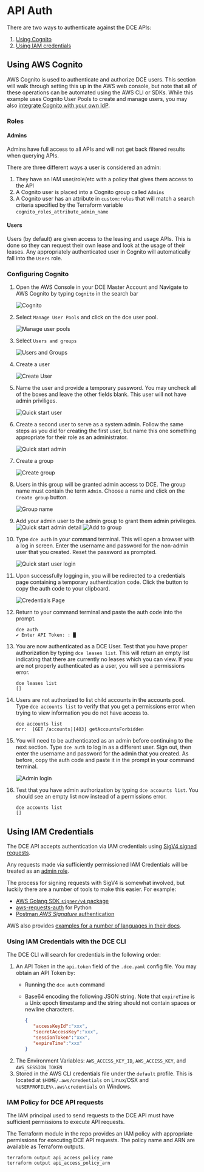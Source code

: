 # API Auth

There are two ways to authenticate against the DCE APIs:

1. [Using Cognito](#using-cognito)
1. [Using IAM credentials](#using-iam-credentials)

## Using AWS Cognito

AWS Cognito is used to authenticate and authorize DCE users. This section will walk through setting this
up in the AWS web console, but note that all of these operations can be automated using the AWS CLI or SDKs. While
this example uses Cognito User Pools to create and manage users, you may also [integrate Cognito with your own IdP](https://docs.aws.amazon.com/cognito/latest/developerguide/cognito-user-pools-identity-provider.html).

### Roles

#### Admins

Admins have full access to all APIs and will not get back filtered results when querying APIs.

There are three different ways a user is considered an admin:

1. They have an IAM user/role/etc with a policy that gives them access to the API
1. A Cognito user is placed into a Cognito group called `Admins`
1. A Cognito user has an attribute in `custom:roles` that will match a search criteria specified by the Terraform variable `cognito_roles_attribute_admin_name`

#### Users

Users (by default) are given access to the leasing and usage APIs.  This is done so they can request their own lease and look at the usage of their leases.  Any appropriately authenticated user in Cognito will automatically fall into the `Users` role.

### Configuring Cognito

1. Open the AWS Console in your DCE Master Account and Navigate to AWS Cognito by typing `Cognito` in the search bar

    ![Cognito](./img/cognito.png)

1. Select `Manage User Pools` and click on the dce user pool.

    ![Manage user pools](./img/manageuserpools.png)

1. Select `Users and groups`

    ![Users and Groups](./img/usersandgroups.png)

1. Create a user

    ![Create User](./img/createuser.png)

1. Name the user and provide a temporary password. You may uncheck all of the boxes and leave the other fields blank. This user will not have admin priviliges.

    ![Quick start user](./img/quickstartuser.png)

1. Create a second user to serve as a system admin. Follow the same steps as you did for creating the first user, but name this one something appropriate for their role as an administrator.

    ![Quick start admin](./img/quickstartadmin.png)

1. Create a group

    ![Create group](./img/creategroup.png)

1. Users in this group will be granted admin access to DCE. The group name must contain the term `Admin`. Choose a name and click on the `Create group` button.

    ![Group name](./img/groupname.png)

1. Add your admin user to the admin group to grant them admin privileges.
    ![Quick start admin detail](./img/quickstartadmindetail.png)
    ![Add to group](./img/addtogroup.png)

1. Type `dce auth` in your command terminal. This will open a browser with a log in screen. Enter the username and password for the non-admin user that you created. Reset the password as prompted.

    ![Quick start user login](./img/quickstartuserlogin.png)

1. Upon successfully logging in, you will be redirected to a credentials page containing a temporary authentication code. Click the button to copy the auth code to your clipboard.

    ![Credentials Page](./img/credspage.png)

1. Return to your command terminal and paste the auth code into the prompt.

    ```
    dce auth
    ✔ Enter API Token: : █
    ```

1. You are now authenticated as a DCE User. Test that you have proper authorization by typing `dce leases list`.
This will return an empty list indicating that there are currently no leases which you can view.
If you are not properly authenticated as a user, you will see a permissions error.

    ```
    dce leases list
    []
    ```

1. Users are not authorized to list child accounts in the accounts pool. Type `dce accounts list` to verify that you get a permissions error when trying to
view information you do not have access to.

    ```
    dce accounts list
    err:  [GET /accounts][403] getAccountsForbidden
    ```

1. You will need to be authenticated as an admin before continuing to the next section. Type `dce auth` to log in as a different user. Sign out, then enter the username
and password for the admin that you created. As before, copy the auth code and paste it in the prompt in your command terminal.

    ![Admin login](./quickstartadminlogin.png)

1. Test that you have admin authorization by typing `dce accounts list`. You should see an empty list now instead of a permissions error.

    ```
    dce accounts list
    []
    ```

## Using IAM Credentials


The DCE API accepts authentication via IAM credentials using [SigV4 signed requests](https://docs.aws.amazon.com/general/latest/gr/sigv4_signing.html).

Any requests made via sufficiently permissioned IAM Credentials will be treated as an [admin role](#admins).

The process for signing requests with SigV4 is somewhat involved, but luckily there are a number of tools to make this easier. For example:

- [AWS Golang SDK `signer/v4` package](https://docs.aws.amazon.com/sdk-for-go/api/aws/signer/v4/)
- [aws-requests-auth](https://github.com/DavidMuller/aws-requests-auth) for Python
- [Postman _AWS Signature_ authentication](https://docs.aws.amazon.com/apigateway/latest/developerguide/how-to-use-postman-to-call-api.html)

AWS also provides [examples for a number of languages in their docs](https://docs.aws.amazon.com/general/latest/gr/signature-v4-examples.html).

### Using IAM Credentials with the DCE CLI

The DCE CLI will search for credentials in the following order:

1. An API Token in the `api.token` field of the `.dce.yaml` config file. You may obtain an API Token by:
    - Running the `dce auth` command
    - Base64 encoding the following JSON string. Note that `expireTime` is a Unix epoch timestamp and the string should
    not contain spaces or newline characters.

        ```json
        {
           "accessKeyId":"xxx",
           "secretAccessKey":"xxx",
           "sessionToken":"xxx",
           "expireTime":"xxx"
        }
        ```
1. The Environment Variables: `AWS_ACCESS_KEY_ID`, `AWS_ACCESS_KEY`, and `AWS_SESSION_TOKEN`
1. Stored in the AWS CLI credentials file under the `default` profile. This is located at `$HOME/.aws/credentials` on Linux/OSX and `%USERPROFILE%\.aws\credentials` on Windows.

### IAM Policy for DCE API requests

The IAM principal used to send requests to the DCE API must have sufficient permissions to execute API requests.

The Terraform module in the repo provides an IAM policy with appropriate permissions for executing DCE API requests. The policy name and ARN are available as Terraform outputs.

```
terraform output api_access_policy_name
terraform output api_access_policy_arn
```